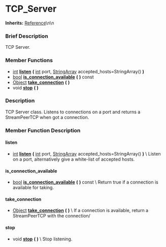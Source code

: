 #  TCP_Server  
**Inherits:** [Reference](class_reference)\\n\\n
###  Brief Description  
TCP Server.

###  Member Functions 
  * [int](class_int)  **[listen](#listen)**  **(** [int](class_int) port, [StringArray](class_stringarray) accepted_hosts=StringArray()  **)**
  * [bool](class_bool)  **[is_connection_available](#is_connection_available)**  **(** **)** const
  * [Object](class_object)  **[take_connection](#take_connection)**  **(** **)**
  * void  **[stop](#stop)**  **(** **)**

###  Description  
TCP Server class. Listens to connections on a port and returns a StreamPeerTCP when got a connection.

###  Member Function Description  

#### <a name="listen">listen</a>
  * [int](class_int)  **[listen](#listen)**  **(** [int](class_int) port, [StringArray](class_stringarray) accepted_hosts=StringArray()  **)**
\\
Listen on a port, alternatively give a white-list of accepted hosts.

#### <a name="is_connection_available">is_connection_available</a>
  * [bool](class_bool)  **[is_connection_available](#is_connection_available)**  **(** **)** const
\\
Return true if a connection is available for taking.

#### <a name="take_connection">take_connection</a>
  * [Object](class_object)  **[take_connection](#take_connection)**  **(** **)**
\\
If a connection is available, return a StreamPeerTCP with the connection/

#### <a name="stop">stop</a>
  * void  **[stop](#stop)**  **(** **)**
\\
Stop listening.
